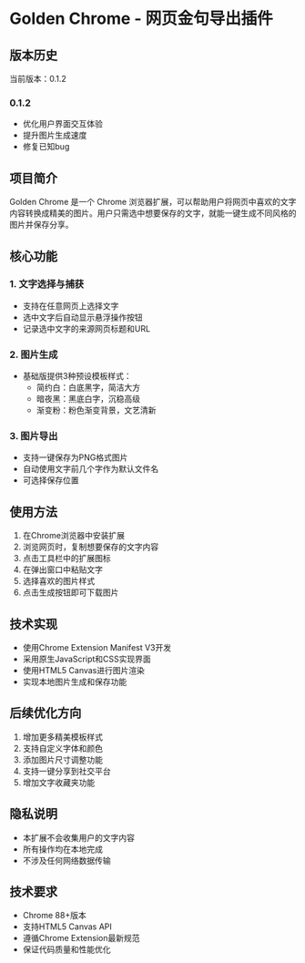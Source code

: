 # Golden Chrome - 网页金句导出插件

## 版本历史
当前版本：0.1.2

### 0.1.2
- 优化用户界面交互体验
- 提升图片生成速度
- 修复已知bug

## 项目简介
Golden Chrome 是一个 Chrome 浏览器扩展，可以帮助用户将网页中喜欢的文字内容转换成精美的图片。用户只需选中想要保存的文字，就能一键生成不同风格的图片并保存分享。

## 核心功能

### 1. 文字选择与捕获
- 支持在任意网页上选择文字
- 选中文字后自动显示悬浮操作按钮
- 记录选中文字的来源网页标题和URL

### 2. 图片生成
- 基础版提供3种预设模板样式：
  - 简约白：白底黑字，简洁大方
  - 暗夜黑：黑底白字，沉稳高级
  - 渐变粉：粉色渐变背景，文艺清新

### 3. 图片导出
- 支持一键保存为PNG格式图片
- 自动使用文字前几个字作为默认文件名
- 可选择保存位置

## 使用方法
1. 在Chrome浏览器中安装扩展
2. 浏览网页时，复制想要保存的文字内容
3. 点击工具栏中的扩展图标
4. 在弹出窗口中粘贴文字
5. 选择喜欢的图片样式
6. 点击生成按钮即可下载图片

## 技术实现
- 使用Chrome Extension Manifest V3开发
- 采用原生JavaScript和CSS实现界面
- 使用HTML5 Canvas进行图片渲染
- 实现本地图片生成和保存功能

## 后续优化方向
1. 增加更多精美模板样式
2. 支持自定义字体和颜色
3. 添加图片尺寸调整功能
4. 支持一键分享到社交平台
5. 增加文字收藏夹功能

## 隐私说明
- 本扩展不会收集用户的文字内容
- 所有操作均在本地完成
- 不涉及任何网络数据传输

## 技术要求
- Chrome 88+版本
- 支持HTML5 Canvas API
- 遵循Chrome Extension最新规范
- 保证代码质量和性能优化